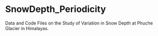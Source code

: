 # SnowDepth_Periodicity
Data and Code Files on the Study of Variation in Snow Depth at Phuche Glacier in Himalayas.
